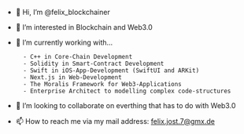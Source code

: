- 👋 Hi, I’m @felix_blockchainer

- 👀 I’m interested in Blockchain and Web3.0

- 🌱 I’m currently working with...

        - C++ in Core-Chain Development
        - Solidity in Smart-Contract Development
        - Swift in iOS-App-Development (SwiftUI and ARKit)
        - Next.js in Web-Development
        - The Moralis Framework for Web3-Applications
        - Enterprise Architect to modelling complex code-structures
        
- 💞️ I’m looking to collaborate on everthing that has to do with Web3.0

- 📫 How to reach me via my mail address: felix.jost.7@gmx.de

<!---
flockchain/flockchain is a ✨ special ✨ repository because its `README.md` (this file) appears on your GitHub profile.
You can click the Preview link to take a look at your changes.
--->

